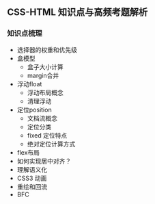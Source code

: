 ## CSS-HTML 知识点与高频考题解析

### 知识点梳理

- 选择器的权重和优先级
- 盒模型
    - 盒子大小计算
    - margin合并
- 浮动float
    - 浮动布局概念
    - 清理浮动
- 定位position
    - 文档流概念
    - 定位分类
    - fixed 定位特点
    - 绝对定位计算方式
- flex布局
- 如何实现居中对齐？
- 理解语义化
- CSS3 动画
- 重绘和回流
- BFC